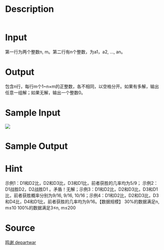 
# Description

<div class="content"><p><img alt="" border="0" src="/source/bzoj/1298/img/aHR0cHM6Ly9seWRzeS5jb20vSnVkZ2VPbmxpbmUvaW1hZ2VzLzEyOThfMS5qcGc=.jpg"/></p></div>

# Input

<div class="content"><p>第一行为两个整数n, m。第二行有n个整数，为a1，a2, …, an。</p></div>

# Output

<div class="content"><p>包含n行，每行m个1~n×m的正整数，各不相同，以空格分开。如果有多解，输出任意一组解；如果无解，输出一个整数0。</p></div>

# Sample Input

<div class="content"><span class="sampledata"><img border="0" src="/source/bzoj/1298/img/aHR0cHM6Ly9seWRzeS5jb20vSnVkZ2VPbmxpbmUvaW1hZ2VzLzEyOThfMi5qcGc=.jpg"/></span></div>

# Sample Output

<div class="content"><span class="sampledata"></span></div>

# Hint

<div class="content"><p></p><p>示例1：D1和D2比，D2和D3比，D3和D1比，前者获胜的几率均为5/9； 示例2：D1战胜D2，D2战胜D1 。矛盾！无解；示例3：D1和D2比，D2和D3比，D3和D1比，前者获胜概率分别为9/16, 9/16, 10/16；示例4：D1和D2比，D2和D3比，D3和D4比，D4和D1比，前者获胜的几率均为9/16。【数据规模】 30%的数据满足n, m≤10 100%的数据满足3≤n, m≤200</p><p></p></div>

# Source

<div class="content"><p><a href="problemset.php?search=鸣谢 departwar">鸣谢 departwar</a></p></div>

